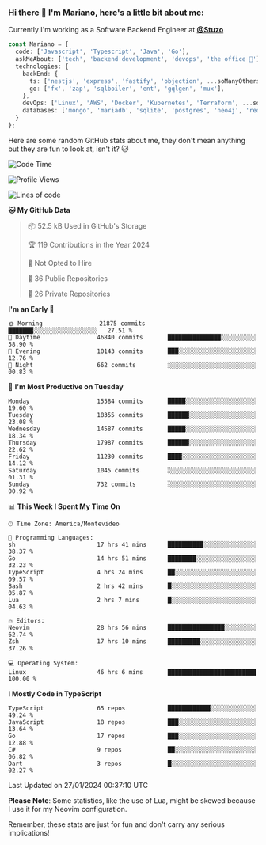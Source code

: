 ### Hi there 👋 I'm Mariano, here's a little bit about me:

Currently I'm working as a Software Backend Engineer at [**@Stuzo**](https://www.stuzo.com/)

```ts
const Mariano = {
  code: ['Javascript', 'Typescript', 'Java', 'Go'],
  askMeAbout: ['tech', 'backend development', 'devops', 'the office 💼'],
  technologies: {
    backEnd: {
      ts: ['nestjs', 'express', 'fastify', 'objection', ...soManyOthersFrameworks],
      go: ['fx', 'zap', 'sqlboiler', 'ent', 'gqlgen', 'mux'],
    },
    devOps: ['Linux', 'AWS', 'Docker', 'Kubernetes', 'Terraform', ...soManyOthersTools],
    databases: ['mongo', 'mariadb', 'sqlite', 'postgres', 'neo4j', 'redis', ...],
  }
};
```

Here are some random GitHub stats about me, they don't mean anything but they are fun to look at, isn't it? 🐱

<!--START_SECTION:waka-->
![Code Time](http://img.shields.io/badge/Code%20Time-1%2C565%20hrs%2025%20mins-blue)

![Profile Views](http://img.shields.io/badge/Profile%20Views-0-blue)

![Lines of code](https://img.shields.io/badge/From%20Hello%20World%20I%27ve%20Written-14.2%20million%20lines%20of%20code-blue)

**🐱 My GitHub Data** 

> 📦 52.5 kB Used in GitHub's Storage 
 > 
> 🏆 119 Contributions in the Year 2024
 > 
> 🚫 Not Opted to Hire
 > 
> 📜 36 Public Repositories 
 > 
> 🔑 26 Private Repositories 
 > 
**I'm an Early 🐤** 

```text
🌞 Morning                21875 commits       ███████░░░░░░░░░░░░░░░░░░   27.51 % 
🌆 Daytime                46840 commits       ███████████████░░░░░░░░░░   58.90 % 
🌃 Evening                10143 commits       ███░░░░░░░░░░░░░░░░░░░░░░   12.76 % 
🌙 Night                  662 commits         ░░░░░░░░░░░░░░░░░░░░░░░░░   00.83 % 
```
📅 **I'm Most Productive on Tuesday** 

```text
Monday                   15584 commits       █████░░░░░░░░░░░░░░░░░░░░   19.60 % 
Tuesday                  18355 commits       ██████░░░░░░░░░░░░░░░░░░░   23.08 % 
Wednesday                14587 commits       █████░░░░░░░░░░░░░░░░░░░░   18.34 % 
Thursday                 17987 commits       ██████░░░░░░░░░░░░░░░░░░░   22.62 % 
Friday                   11230 commits       ████░░░░░░░░░░░░░░░░░░░░░   14.12 % 
Saturday                 1045 commits        ░░░░░░░░░░░░░░░░░░░░░░░░░   01.31 % 
Sunday                   732 commits         ░░░░░░░░░░░░░░░░░░░░░░░░░   00.92 % 
```


📊 **This Week I Spent My Time On** 

```text
🕑︎ Time Zone: America/Montevideo

💬 Programming Languages: 
sh                       17 hrs 41 mins      ██████████░░░░░░░░░░░░░░░   38.37 % 
Go                       14 hrs 51 mins      ████████░░░░░░░░░░░░░░░░░   32.23 % 
TypeScript               4 hrs 24 mins       ██░░░░░░░░░░░░░░░░░░░░░░░   09.57 % 
Bash                     2 hrs 42 mins       █░░░░░░░░░░░░░░░░░░░░░░░░   05.87 % 
Lua                      2 hrs 7 mins        █░░░░░░░░░░░░░░░░░░░░░░░░   04.63 % 

🔥 Editors: 
Neovim                   28 hrs 56 mins      ████████████████░░░░░░░░░   62.74 % 
Zsh                      17 hrs 10 mins      █████████░░░░░░░░░░░░░░░░   37.26 % 

💻 Operating System: 
Linux                    46 hrs 6 mins       █████████████████████████   100.00 % 
```

**I Mostly Code in TypeScript** 

```text
TypeScript               65 repos            ████████████░░░░░░░░░░░░░   49.24 % 
JavaScript               18 repos            ███░░░░░░░░░░░░░░░░░░░░░░   13.64 % 
Go                       17 repos            ███░░░░░░░░░░░░░░░░░░░░░░   12.88 % 
C#                       9 repos             ██░░░░░░░░░░░░░░░░░░░░░░░   06.82 % 
Dart                     3 repos             █░░░░░░░░░░░░░░░░░░░░░░░░   02.27 % 
```




 Last Updated on 27/01/2024 00:37:10 UTC
<!--END_SECTION:waka-->

**Please Note**: Some statistics, like the use of Lua, might be skewed because I use it for my Neovim configuration.

Remember, these stats are just for fun and don't carry any serious implications!
